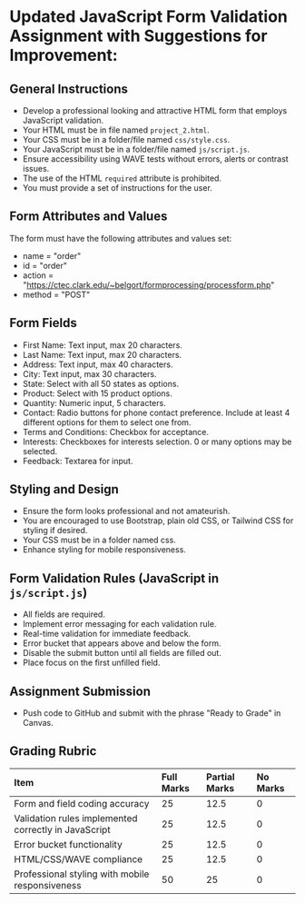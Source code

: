 # Updated JavaScript Form Validation Assignment with Suggestions for Improvement:

## General Instructions

- Develop a professional looking and attractive HTML form that employs JavaScript validation.
- Your HTML must be in file named `project_2.html`.
- Your CSS must be in a folder/file named `css/style.css`.
- Your JavaScript must be in a folder/file named `js/script.js`.
- Ensure accessibility using WAVE tests without errors, alerts or contrast issues.
- The use of the HTML `required` attribute is prohibited.
- You must provide a set of instructions for the user.

## Form Attributes and Values

The form must have the following attributes and values set:

- name = "order"
- id = "order"
- action = "https://ctec.clark.edu/~belgort/formprocessing/processform.php"
- method = "POST"

## Form Fields

- First Name: Text input, max 20 characters.
- Last Name: Text input, max 20 characters.
- Address: Text input, max 40 characters.
- City: Text input, max 30 characters.
- State: Select with all 50 states as options.
- Product: Select with 15 product options.
- Quantity: Numeric input, 5 characters.
- Contact: Radio buttons for phone contact preference. Include at least 4 different options for them to select one from.
- Terms and Conditions: Checkbox for acceptance.
- Interests: Checkboxes for interests selection. 0 or many options may be selected.
- Feedback: Textarea for input.

## Styling and Design

- Ensure the form looks professional and not amateurish.
- You are encouraged to use Bootstrap, plain old CSS, or Tailwind CSS for styling if desired.
- Your CSS must be in a folder named css.
- Enhance styling for mobile responsiveness.

## Form Validation Rules (JavaScript in `js/script.js`)

- All fields are required.
- Implement error messaging for each validation rule.
- Real-time validation for immediate feedback.
- Error bucket that appears above and below the form.
- Disable the submit button until all fields are filled out.
- Place focus on the first unfilled field.

## Assignment Submission

- Push code to GitHub and submit with the phrase "Ready to Grade" in Canvas.

## Grading Rubric

| Item                                                 | Full Marks | Partial Marks | No Marks |
|:-----------------------------------------------------|:-----------|:--------------|:---------|
| Form and field coding accuracy                       | 25         | 12.5          | 0        |
| Validation rules implemented correctly in JavaScript | 25         | 12.5          | 0        |
| Error bucket functionality                           | 25         | 12.5          | 0        |
| HTML/CSS/WAVE compliance                             | 25         | 12.5          | 0        |
| Professional styling with mobile responsiveness      | 50         | 25            | 0        |
